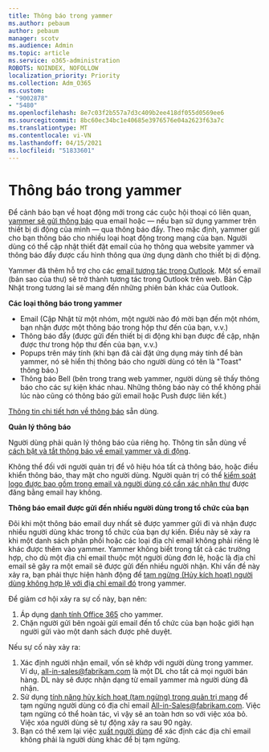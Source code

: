 ```yaml
---
title: Thông báo trong yammer
ms.author: pebaum
author: pebaum
manager: scotv
ms.audience: Admin
ms.topic: article
ms.service: o365-administration
ROBOTS: NOINDEX, NOFOLLOW
localization_priority: Priority
ms.collection: Adm_O365
ms.custom:
- "9002878"
- "5480"
ms.openlocfilehash: 8e7c03f2b557a7d3c409b2ee418df055d0569ee6
ms.sourcegitcommit: 8bc60ec34bc1e40685e3976576e04a2623f63a7c
ms.translationtype: MT
ms.contentlocale: vi-VN
ms.lasthandoff: 04/15/2021
ms.locfileid: "51833601"
---
```

# <a name="notifications-in-yammer"></a>Thông báo trong yammer

Để cảnh báo bạn về hoạt động mới trong các cuộc hội thoại có liên quan, [yammer sẽ gửi thông báo](https://support.microsoft.com/en-gb/office/enable-or-disable-yammer-email-and-phone-notifications-93e530e0-189f-4768-8f28-7683d48cc996) qua email hoặc — nếu bạn sử dụng yammer trên thiết bị di động của mình — qua thông báo đẩy. Theo mặc định, yammer gửi cho bạn thông báo cho nhiều loại hoạt động trong mạng của bạn. Người dùng có thể cập nhật thiết đặt email của họ thông qua website yammer và thông báo đẩy được cấu hình thông qua ứng dụng dành cho thiết bị di động. 

Yammer đã thêm hỗ trợ cho các [email tương tác trong Outlook](https://techcommunity.microsoft.com/t5/outlook-blog/interactive-yammer-emails-in-outlook-on-the-web-are-here/ba-p/1209420). Một số email (bản sao của thư) sẽ trở thành tương tác trong Outlook trên web. Bản Cập Nhật trong tương lai sẽ mang đến những phiên bản khác của Outlook.

**Các loại thông báo trong yammer**

- Email (Cập Nhật từ một nhóm, một người nào đó mời bạn đến một nhóm, bạn nhận được một thông báo trong hộp thư đến của bạn, v.v.)
- Thông báo đẩy (được gửi đến thiết bị di động khi bạn được đề cập, nhận được thư trong hộp thư đến của bạn, v.v.)
- Popups trên máy tính (khi bạn đã cài đặt ứng dụng máy tính để bàn yammer, nó sẽ hiển thị thông báo cho người dùng có tên là "Toast" thông báo.)
- Thông báo Bell (bên trong trang web yammer, người dùng sẽ thấy thông báo cho các sự kiện khác nhau. Những thông báo này có thể không phải lúc nào cũng có thông báo gửi email hoặc Push được liên kết.)

[Thông tin chi tiết hơn về thông báo](https://support.microsoft.com/en-gb/office/enable-or-disable-yammer-email-and-phone-notifications-93e530e0-189f-4768-8f28-7683d48cc996) sẵn dùng.

**Quản lý thông báo**

Người dùng phải quản lý thông báo của riêng họ. Thông tin sẵn dùng về [cách bật và tắt thông báo về email yammer và di động](https://support.microsoft.com/en-gb/office/enable-or-disable-yammer-email-and-phone-notifications-93e530e0-189f-4768-8f28-7683d48cc996). 

Không thể đối với người quản trị để vô hiệu hóa tất cả thông báo, hoặc điều khiển thông báo, thay mặt cho người dùng. Người quản trị có thể [kiểm soát logo được bao gồm trong email và người dùng có cần xác nhận thư](https://docs.microsoft.com/yammer/configure-your-yammer-network/configure-email-and-yammer) được đăng bằng email hay không.

**Thông báo email được gửi đến nhiều người dùng trong tổ chức của bạn**

Đôi khi một thông báo email duy nhất sẽ được yammer gửi đi và nhận được nhiều người dùng khác trong tổ chức của bạn dự kiến. Điều này sẽ xảy ra khi một danh sách phân phối hoặc các loại địa chỉ email không phải riêng lẻ khác được thêm vào yammer. Yammer không biết trong tất cả các trường hợp, cho dù một địa chỉ email thuộc một người dùng đơn lẻ, hoặc là địa chỉ email sẽ gây ra một email sẽ được gửi đến nhiều người nhận. Khi vấn đề này xảy ra, bạn phải thực hiện hành động để [tạm ngừng (Hủy kích hoạt) người dùng không hợp lệ với địa chỉ email đó](https://docs.microsoft.com/yammer/manage-yammer-users/add-block-or-remove-users#remove-users) trong yammer. 

Để giảm cơ hội xảy ra sự cố này, bạn nên:

1. Áp dụng [danh tính Office 365](https://docs.microsoft.com/yammer/configure-your-yammer-network/enforce-office-365-identity) cho yammer.
2. Chặn người gửi bên ngoài gửi email đến tổ chức của bạn hoặc giới hạn người gửi vào một danh sách được phê duyệt.

Nếu sự cố này xảy ra:

1. Xác định người nhận email, vốn sẽ khớp với người dùng trong yammer. Ví dụ, all-in-sales@fabrikam.com là một DL cho tất cả mọi người bán hàng. DL này sẽ được nhận dạng từ email yammer mà người dùng đã nhận.
2. Sử dụng [tính năng hủy kích hoạt (tạm ngừng) trong quản trị mạng](https://docs.microsoft.com/yammer/manage-yammer-users/add-block-or-remove-users#remove-users) để tạm ngừng người dùng có địa chỉ email All-in-Sales@fabrikam.com. Việc tạm ngừng có thể hoàn tác, vì vậy sẽ an toàn hơn so với việc xóa bỏ. Việc xóa người dùng sẽ tự động xảy ra sau 90 ngày.
3. Bạn có thể xem lại việc [xuất người dùng](https://docs.microsoft.com/yammer/manage-security-and-compliance/export-yammer-enterprise-data#ExportUsers) để xác định các địa chỉ email không phải là người dùng khác để bị tạm ngừng.
